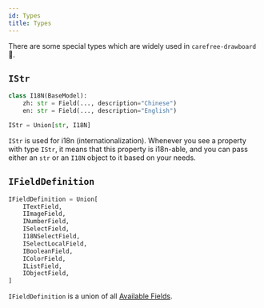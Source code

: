 ```yaml
---
id: Types
title: Types
---
```


There are some special types which are widely used in `carefree-drawboard` 🎨.

## `IStr`

```python title="cfdraw/parsers/noli.py"
class I18N(BaseModel):
    zh: str = Field(..., description="Chinese")
    en: str = Field(..., description="English")

IStr = Union[str, I18N]
```

`IStr` is used for i18n (internationalization). Whenever you see a property with type `IStr`, it means that this property is i18n-able, and you can pass either an `str` or an `I18N` object to it based on your needs.

## `IFieldDefinition`

```python title="cfdraw/schema/fields.py"
IFieldDefinition = Union[
    ITextField,
    IImageField,
    INumberField,
    ISelectField,
    I18NSelectField,
    ISelectLocalField,
    IBooleanField,
    IColorField,
    IListField,
    IObjectField,
]
```

`IFieldDefinition` is a union of all [Available Fields](/docs/api-reference/IPluginInfo#available-fields).
